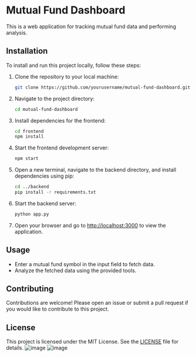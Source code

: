 # Mutual Fund Dashboard

This is a web application for tracking mutual fund data and performing analysis.

## Installation

To install and run this project locally, follow these steps:

1. Clone the repository to your local machine:
    ```bash
    git clone https://github.com/yourusername/mutual-fund-dashboard.git
    ```

2. Navigate to the project directory:
    ```bash
    cd mutual-fund-dashboard
    ```

3. Install dependencies for the frontend:
    ```bash
    cd frontend
    npm install
    ```

4. Start the frontend development server:
    ```bash
    npm start
    ```

5. Open a new terminal, navigate to the backend directory, and install dependencies using pip:
    ```bash
    cd ../backend
    pip install -r requirements.txt
    ```

6. Start the backend server:
    ```bash
    python app.py
    ```

7. Open your browser and go to [http://localhost:3000](http://localhost:3000) to view the application.

## Usage

- Enter a mutual fund symbol in the input field to fetch data.
- Analyze the fetched data using the provided tools.

## Contributing

Contributions are welcome! Please open an issue or submit a pull request if you would like to contribute to this project.

## License

This project is licensed under the MIT License. See the [LICENSE](LICENSE) file for details.
![image](https://github.com/Aspartame6888/mutual-fund-dashboard/assets/115782412/9d4cd094-cb08-44ff-a9dd-a9de6231a7fc)
![image](https://github.com/Aspartame6888/mutual-fund-dashboard/assets/115782412/847de9e3-4099-4a38-9fff-d55e7944305d)
